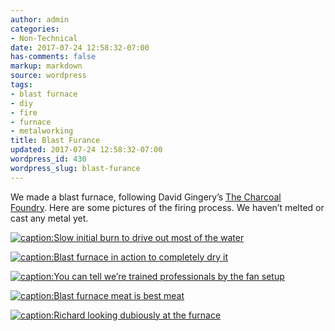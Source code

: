 ```yaml
---
author: admin
categories:
- Non-Technical
date: 2017-07-24 12:58:32-07:00
has-comments: false
markup: markdown
source: wordpress
tags:
- blast furnace
- diy
- fire
- furnace
- metalworking
title: Blast Furance
updated: 2017-07-24 12:58:32-07:00
wordpress_id: 430
wordpress_slug: blast-furance
---
```

We made a blast furnace, following David Gingery’s [The Charcoal Foundry](https://www.amazon.com/Charcoal-Foundry-Build-Metal-Working/dp/1878087002). Here are some pictures of the firing process. We haven’t melted or cast any metal yet.

[![caption:Slow initial burn to drive out most of the water](https://blog.za3k.com/wp-content/uploads/2017/07/furnace-initial-burn.jpg)](https://blog.za3k.com/wp-content/uploads/2017/07/furnace-initial-burn.jpg)

[![caption:Blast furnace in action to completely dry it](https://blog.za3k.com/wp-content/uploads/2017/07/furnace-blast.jpg)](https://blog.za3k.com/wp-content/uploads/2017/07/furnace-blast.jpg)

[![caption:You can tell we’re trained professionals by the fan setup](https://blog.za3k.com/wp-content/uploads/2017/07/furnace-fan.jpg)](https://blog.za3k.com/wp-content/uploads/2017/07/furnace-fan.jpg)

[![caption:Blast furnace meat is best meat](https://blog.za3k.com/wp-content/uploads/2017/07/furnace-grill.jpg)](https://blog.za3k.com/wp-content/uploads/2017/07/furnace-grill.jpg)

[![caption:Richard looking dubiously at the furnace](https://blog.za3k.com/wp-content/uploads/2017/07/furnace-richard.jpg)](https://blog.za3k.com/wp-content/uploads/2017/07/furnace-richard.jpg)
